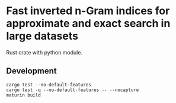 # Fast inverted n-Gram indices for approximate and exact search in large datasets

Rust crate with python module.

## Development

```
cargo test --no-default-features
cargo test -q --no-default-features -- --nocapture
maturin build
```

